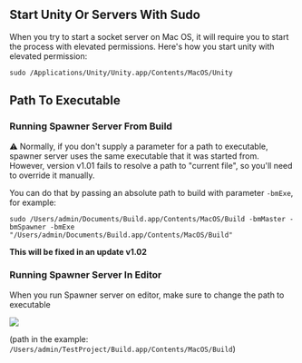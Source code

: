 ## Start Unity Or Servers With Sudo

When you try to start a socket server on Mac OS, it will require you to start the process with elevated permissions. Here's how you start unity with elevated permission:

`sudo /Applications/Unity/Unity.app/Contents/MacOS/Unity`

## Path To Executable

### Running Spawner Server From Build

:warning: Normally, if you don't supply a parameter for a path to executable, spawner server uses the same executable that it was started from. However, version v1.01 fails to resolve a path to "current file", so you'll need to override it manually. 

You can do that by passing an absolute path to build with parameter `-bmExe`, for example:

`sudo /Users/admin/Documents/Build.app/Contents/MacOS/Build -bmMaster -bmSpawner -bmExe "/Users/admin/Documents/Build.app/Contents/MacOS/Build"`

**This will be fixed in an update v1.02**

### Running Spawner Server In Editor

When you run Spawner server on editor, make sure to change the path to executable

![](http://i.imgur.com/UfsGuuC.png)

(path in the example: `/Users/admin/TestProject/Build.app/Contents/MacOS/Build`)